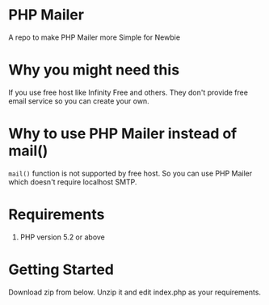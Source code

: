 # PHP Mailer
A repo to make PHP Mailer more Simple for Newbie

# Why you might need this
If you use free host like Infinity Free and others. They don't provide free email service so you can create your own.

# Why to use PHP Mailer instead of mail()
`mail()` function is not supported by free host. So you can use PHP Mailer which doesn't require localhost SMTP.


# Requirements
1. PHP version 5.2 or above


# Getting Started

Download zip from below. Unzip it and edit index.php as your requirements.
